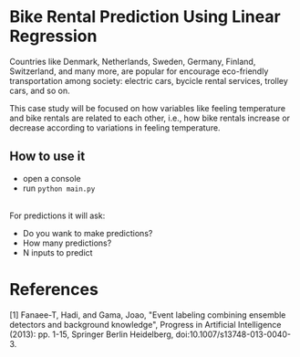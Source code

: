 # Bike Rental Prediction Using Linear Regression
Countries like Denmark, Netherlands, Sweden, Germany, Finland, Switzerland, and many more, are popular for encourage eco-friendly transportation among society: electric cars, bycicle rental services, trolley cars, and so on.

This case study will be focused on how variables like feeling temperature and bike rentals are related to each other, i.e., how bike rentals increase or decrease according to variations in feeling temperature.

## How to use it
- open a console
- run `python main.py` <br><br>

For predictions it will ask:
- Do you wank to make predictions?
- How many predictions?
- N inputs to predict

# References
[1] Fanaee-T, Hadi, and Gama, Joao, "Event labeling combining ensemble detectors and background knowledge", Progress in Artificial Intelligence (2013): pp. 1-15, Springer Berlin Heidelberg, doi:10.1007/s13748-013-0040-3.
